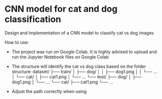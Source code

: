 # CNN model for cat and dog classification
Design and Implementation of a CNN model to classify cat vs dog images

How to use:
- The project was run on Google Colab. It is highly advised to upload and run the Jupyter Notebook files on Google Colab

- The structure will identify the cat vs dog class based on the folder structure:
dataset/
├── train/
│ ├── dog/
│ │ ├── dog1.png
│ │ └── ...
│ └── cat/
│ ├── cat1.png
│ └── ...
└── test/
├── dog/
│ ├── dog1.png
│ └── ...
└── cat/
├── cat1.png
└── ...
  
- Adjust the path correctly when using
